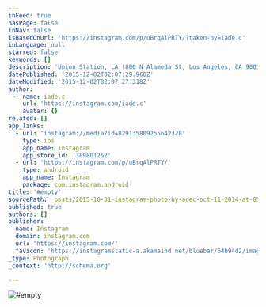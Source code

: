 ```yaml
---
inFeed: true
hasPage: false
inNav: false
isBasedOnUrl: 'https://instagram.com/p/uBrqAlPRTY/?taken-by=iade.c'
inLanguage: null
starred: false
keywords: []
description: 'Union Station, LA (800 N Alameda St, Los Angeles, CA 90012) ..no idea why this part was so empty, but love the huge windows. Also serves as the metro link, so easy to get to down to Hollywood.. take the metro, beat the traffic.'
datePublished: '2015-12-02T02:07:29.960Z'
dateModified: '2015-12-02T02:07:27.318Z'
author:
  - name: iade.c
    url: 'https://instagram.com/iade.c'
    avatar: {}
related: []
app_links:
  - url: 'instagram://media?id=829135809255642328'
    type: ios
    app_name: Instagram
    app_store_id: '389801252'
  - url: 'https://instagram.com/p/uBrqAlPRTY/'
    type: android
    app_name: Instagram
    package: com.instagram.android
title: '#empty'
sourcePath: _posts/2015-10-31-instagram-photo-by-adec-oct-11-2014-at-851pm-utc.md
published: true
authors: []
publisher:
  name: Instagram
  domain: instagram.com
  url: 'https://instagram.com/'
  favicon: 'https://instagramstatic-a.akamaihd.net/bluebar/64b94d2/images/ico/favicon.ico'
_type: Photograph
_context: 'http://schema.org'

---
```

![#empty](https://scontent.cdninstagram.com/hphotos-xfp1/t51.2885-15/e15/10724091_767252556656113_99371013_n.jpg)